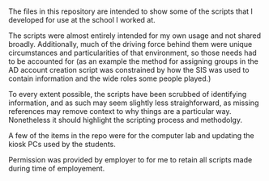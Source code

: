 # 
The files in this repository are intended to show some of the scripts that I developed for use at the school I worked at.

The scripts were almost entirely intended for my own usage and not shared broadly. Additionally, much of the driving force behind them were unique circumstances and particularities of that environment, so those needs had to be accounted for (as an example the method for assigning groups in the AD account creation script was constrained by how the SIS was used to contain information and the wide roles some people played.)

To every extent possible, the scripts have been scrubbed of identifying information, and as such may seem slightly less straighforward, as missing references may remove context to why things are a particular way. Nonetheless it should highlight the scripting process and methodolgy.

A few of the items in the repo were for the computer lab and updating the kiosk PCs used by the students.

Permission was provided by employer to for me to retain all scripts made during time of employement.